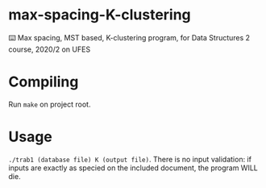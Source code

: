 # max-spacing-K-clustering
⌨️ Max spacing, MST based, K-clustering program, for Data Structures 2 course, 2020/2 on UFES

# Compiling
Run `make` on project root.

# Usage
`./trab1 (database file) K (output file)`. There is no input validation: if inputs are exactly as specied on the included document, the program WILL die.
